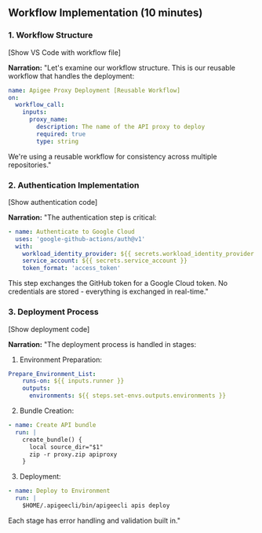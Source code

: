 ## Workflow Implementation (10 minutes)

### 1. Workflow Structure
[Show VS Code with workflow file]

**Narration:**
"Let's examine our workflow structure. This is our reusable workflow that handles the deployment:

```yaml
name: Apigee Proxy Deployment [Reusable Workflow]
on:
  workflow_call:
    inputs:
      proxy_name:
        description: The name of the API proxy to deploy
        required: true
        type: string
```

We're using a reusable workflow for consistency across multiple repositories."

### 2. Authentication Implementation
[Show authentication code]

**Narration:**
"The authentication step is critical:

```yaml
- name: Authenticate to Google Cloud
  uses: 'google-github-actions/auth@v1'
  with:
    workload_identity_provider: ${{ secrets.workload_identity_provider }}
    service_account: ${{ secrets.service_account }}
    token_format: 'access_token'
```

This step exchanges the GitHub token for a Google Cloud token. No credentials are stored - everything is exchanged in real-time."

### 3. Deployment Process
[Show deployment code]

**Narration:**
"The deployment process is handled in stages:

1. Environment Preparation:
```yaml
Prepare_Environment_List:
    runs-on: ${{ inputs.runner }}
    outputs:
      environments: ${{ steps.set-envs.outputs.environments }}
```

2. Bundle Creation:
```yaml
- name: Create API bundle
  run: |
    create_bundle() {
      local source_dir="$1"
      zip -r proxy.zip apiproxy
    }
```

3. Deployment:
```yaml
- name: Deploy to Environment
  run: |
    $HOME/.apigeecli/bin/apigeecli apis deploy
```

Each stage has error handling and validation built in."
